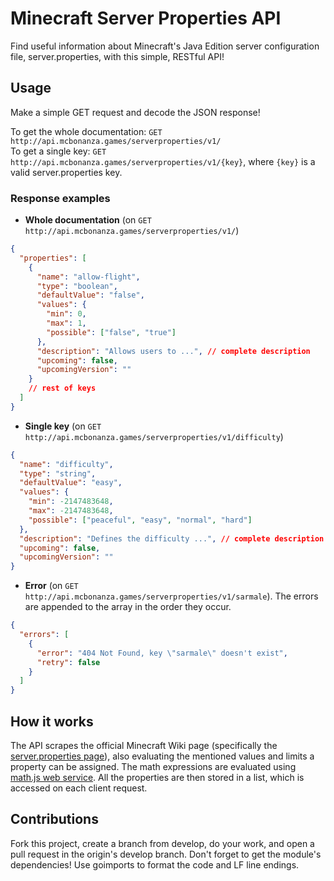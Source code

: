 # Minecraft Server Properties API

Find useful information about Minecraft's Java Edition server configuration file, server.properties, with this simple, RESTful API!

## Usage

Make a simple GET request and decode the JSON response!

To get the whole documentation: `GET http://api.mcbonanza.games/serverproperties/v1/`<br>
To get a single key: `GET http://api.mcbonanza.games/serverproperties/v1/{key}`, where `{key}` is a valid server.properties key.

### Response examples

- **Whole documentation** (on `GET http://api.mcbonanza.games/serverproperties/v1/`)

```json
{
  "properties": [
    {
      "name": "allow-flight",
      "type": "boolean",
      "defaultValue": "false",
      "values": {
        "min": 0,
        "max": 1,
        "possible": ["false", "true"]
      },
      "description": "Allows users to ...", // complete description
      "upcoming": false,
      "upcomingVersion": ""
    }
    // rest of keys
  ]
}
```

- **Single key** (on `GET http://api.mcbonanza.games/serverproperties/v1/difficulty`)

```json
{
  "name": "difficulty",
  "type": "string",
  "defaultValue": "easy",
  "values": {
    "min": -2147483648,
    "max": -2147483648,
    "possible": ["peaceful", "easy", "normal", "hard"]
  },
  "description": "Defines the difficulty ...", // complete description
  "upcoming": false,
  "upcomingVersion": ""
}
```

- **Error** (on `GET http://api.mcbonanza.games/serverproperties/v1/sarmale`). The errors are appended to the array in the order they occur.

```json
{
  "errors": [
    {
      "error": "404 Not Found, key \"sarmale\" doesn't exist",
      "retry": false
    }
  ]
}
```

## How it works

The API scrapes the official Minecraft Wiki page (specifically the [server.properties page](https://minecraft.gamepedia.com/Server.properties)), also evaluating
the mentioned values and limits a property can be assigned. The math expressions are evaluated using [math.js web service](https://api.mathjs.org/). All the
properties are then stored in a list, which is accessed on each client request.

## Contributions

Fork this project, create a branch from develop, do your work, and open a pull request in the origin's develop branch.
Don't forget to get the module's dependencies! Use goimports to format the code and LF line endings.
